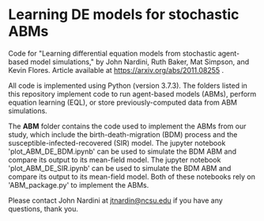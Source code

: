 # Learning DE models for stochastic ABMs
 Code for "Learning differential equation models from stochastic agent-based model simulations," by John Nardini, Ruth Baker, Mat Simpson, and Kevin Flores. Article available at https://arxiv.org/abs/2011.08255 .
 
 All code is implemented using Python (version 3.7.3). The folders listed in this repository implement code to run agent-based models (ABMs), perform equation learning (EQL), or store previously-computed data from ABM simulations.
 
 The **ABM** folder contains the code used to implement the ABMs from our study, which include the birth-death-migration (BDM) process and the susceptible-infected-recovered (SIR) model.  The jupyter notebook 'plot_ABM_DE_BDM.ipynb' can be used to simulate the BDM ABM and compare its output to its mean-field model. The jupyter notebook 'plot_ABM_DE_SIR.ipynb' can be used to simulate the BDM ABM and compare its output to its mean-field model. Both of these notebooks rely on 'ABM_package.py' to implement the ABMs.
 

 
 Please contact John Nardini at jtnardin@ncsu.edu if you have any questions, thank you.
